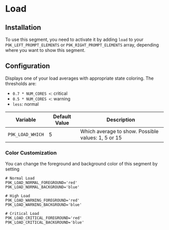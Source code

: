 # Load

## Installation

To use this segment, you need to activate it by adding `load` to your
`P9K_LEFT_PROMPT_ELEMENTS` or `P9K_RIGHT_PROMPT_ELEMENTS` array, depending
where you want to show this segment.

## Configuration

Displays one of your load averages with appropriate state coloring. The thresholds are:
- `0.7 * NUM_CORES <`: critical
- `0.5 * NUM_CORES <`: warning
- `less`: normal

| Variable | Default Value | Description |
|----------|---------------|-------------|
|`P9K_LOAD_WHICH`|5|Which average to show. Possible values: 1, 5 or 15|

### Color Customization

You can change the foreground and background color of this segment by setting
```
# Normal Load
P9K_LOAD_NORMAL_FOREGROUND='red'
P9K_LOAD_NORMAL_BACKGROUND='blue'

# High Load
P9K_LOAD_WARNING_FOREGROUND='red'
P9K_LOAD_WARNING_BACKGROUND='blue'

# Critical Load
P9K_LOAD_CRITICAL_FOREGROUND='red'
P9K_LOAD_CRITICAL_BACKGROUND='blue'
```